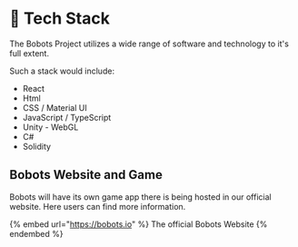 # 💾 Tech Stack

The Bobots Project utilizes a wide range of software and technology to it's full extent.

Such a stack would include:

* React
* Html
* CSS / Material UI
* JavaScript / TypeScript
* Unity - WebGL
* C#
* Solidity

## Bobots Website and Game

Bobots will have its own game app there is being hosted in our official website. Here users can find more information.

{% embed url="https://bobots.io" %}
The official Bobots Website
{% endembed %}

